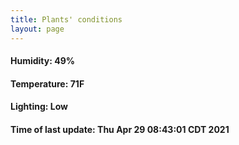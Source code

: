 ```yaml
---
title: Plants' conditions
layout: page
---
```



#### Humidity: 49%
#### Temperature: 71F
#### Lighting: Low
#### Time of last update: Thu Apr 29 08:43:01 CDT 2021
